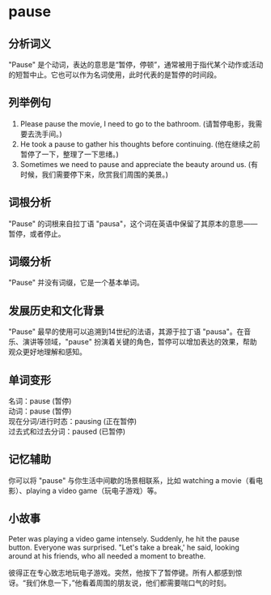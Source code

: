 # pause

## 分析词义

  

"Pause" 是个动词，表达的意思是“暂停，停顿”，通常被用于指代某个动作或活动的短暂中止。它也可以作为名词使用，此时代表的是暂停的时间段。

  

## 列举例句

  

1.  Please pause the movie, I need to go to the bathroom. (请暂停电影，我需要去洗手间。)
2.  He took a pause to gather his thoughts before continuing. (他在继续之前暂停了一下，整理了一下思绪。)
3.  Sometimes we need to pause and appreciate the beauty around us. (有时候，我们需要停下来，欣赏我们周围的美景。)

  

## 词根分析

  

"Pause" 的词根来自拉丁语 "pausa"，这个词在英语中保留了其原本的意思——暂停，或者停止。

  

## 词缀分析

  

"Pause" 并没有词缀，它是一个基本单词。

  

## 发展历史和文化背景

  

"Pause" 最早的使用可以追溯到14世纪的法语，其源于拉丁语 "pausa"。在音乐、演讲等领域，"pause" 扮演着关键的角色，暂停可以增加表达的效果，帮助观众更好地理解和感知。

  

## 单词变形

  

名词：pause (暂停)  
动词：pause (暂停)  
现在分词/进行时态：pausing (正在暂停)  
过去式和过去分词：paused (已暂停)

  

## 记忆辅助

  

你可以将 "pause" 与你生活中间歇的场景相联系，比如 watching a movie（看电影）、playing a video game（玩电子游戏）等。

  

## 小故事

  

Peter was playing a video game intensely. Suddenly, he hit the pause button. Everyone was surprised. "Let's take a break,' he said, looking around at his friends, who all needed a moment to breathe.

  

彼得正在专心致志地玩电子游戏。突然，他按下了暂停键。所有人都感到惊讶。“我们休息一下，”他看着周围的朋友说，他们都需要喘口气的时刻。

